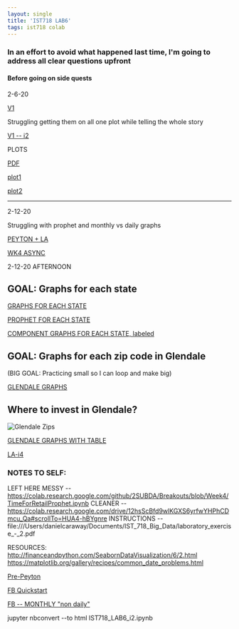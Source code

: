 ```yaml
---
layout: single
title: 'IST718 LAB6'
tags: ist718 colab
---
```


### In an effort to avoid what happened last time, I'm going to address all clear questions upfront 

#### Before going on side quests

2-6-20

[V1](https://danielcaraway.github.io/assets/ist718lab6/IST718_LAB6.html)

Struggling getting them on all one plot while telling the whole story

[V1 -- i2](https://danielcaraway.github.io/assets/ist718lab6/IST718_LAB6_i2.html)

PLOTS


[PDF](https://danielcaraway.github.io/assets/ist718lab6/IST-718-Big-Data-PLOTLY-IST718-Final-Project.pdf)

[plot1](https://danielcaraway.github.io/assets/ist718lab6/plot1.png)

[plot2](https://danielcaraway.github.io/assets/ist718lab6/plot2.png)


---

2-12-20

Struggling with prophet and monthly vs daily graphs

[PEYTON + LA](https://danielcaraway.github.io/assets/ist718lab6/IST718_LAB6_LA.html)

[WK4 ASYNC](https://danielcaraway.github.io/assets/ist718lab6/IST718_WK4_ASYNC.html)

2-12-20 AFTERNOON

## GOAL: Graphs for each state

[GRAPHS FOR EACH STATE](https://danielcaraway.github.io/assets/ist718lab6/IST718_LAB6_i3_allstates.html)

[PROPHET FOR EACH STATE](https://danielcaraway.github.io/assets/ist718lab6/IST718_LAB6_i4_prophet_states.html)

[COMPONENT GRAPHS FOR EACH STATE, labeled](https://danielcaraway.github.io/assets/ist718lab6/IST718_LAB6_i5.html)

## GOAL: Graphs for each zip code in Glendale 

(BIG GOAL: Practicing small so I can loop and make big)

[GLENDALE GRAPHS](https://danielcaraway.github.io/assets/ist718lab6/IST718_LAB6_LA_i2_glendale_zips.html)

## Where to invest in Glendale?

![Glendale Zips](https://danielcaraway.github.io/assets/ist718lab6/glendale_zips.png)

[GLENDALE GRAPHS WITH TABLE](https://danielcaraway.github.io/assets/ist718lab6/IST718_LAB6_LA_i3.html)

[LA-i4](https://danielcaraway.github.io/assets/ist718lab6/IST718_LAB6_LA_i4.html)


### NOTES TO SELF:

LEFT HERE
MESSY -- https://colab.research.google.com/github/2SUBDA/Breakouts/blob/Week4/TimeForRetailProphet.ipynb
CLEANER -- https://colab.research.google.com/drive/12hsScBfd9wlKGXS6yrfwYHPhCDmcu_Qa#scrollTo=HUA4-hBYgnre
INSTRUCTIONS -- file:///Users/danielcaraway/Documents/IST_718_Big_Data/laboratory_exercise_-_2.pdf


RESOURCES:
http://financeandpython.com/SeabornDataVisualization/6/2.html
https://matplotlib.org/gallery/recipes/common_date_problems.html

[Pre-Peyton](https://towardsdatascience.com/time-series-forecasting-with-prophet-54f2ac5e722e)

[FB Quickstart](https://facebook.github.io/prophet/docs/quick_start.html#python-api)

[FB -- MONTHLY "non daily"](https://facebook.github.io/prophet/docs/non-daily_data.html)

jupyter nbconvert --to html IST718_LAB6_i2.ipynb 